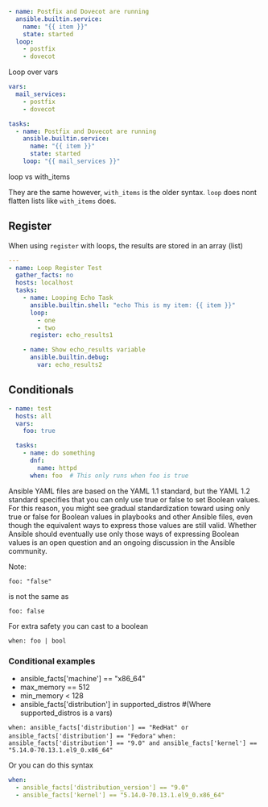 

```yaml
- name: Postfix and Dovecot are running
  ansible.builtin.service:
    name: "{{ item }}"
    state: started
  loop:
    - postfix
    - dovecot

```


Loop over vars

```yaml
vars:
  mail_services:
    - postfix
    - dovecot

tasks:
  - name: Postfix and Dovecot are running
    ansible.builtin.service:
      name: "{{ item }}"
      state: started
    loop: "{{ mail_services }}"
```


loop vs with_items

They are the same however, `with_items` is the older syntax. `loop` does nont flatten lists like `with_items` does. 


## Register 

When using `register` with loops, the results are stored in an array (list)

```yaml
---
- name: Loop Register Test
  gather_facts: no
  hosts: localhost
  tasks:
    - name: Looping Echo Task
      ansible.builtin.shell: "echo This is my item: {{ item }}"
      loop:
        - one
        - two
      register: echo_results1

    - name: Show echo_results variable
      ansible.builtin.debug:
        var: echo_results2
```

## Conditionals


```yaml
- name: test
  hosts: all
  vars:
    foo: true

  tasks:
    - name: do something
      dnf:
        name: httpd
      when: foo  # This only runs when foo is true
```

Ansible YAML files are based on the YAML 1.1 standard, but the YAML 1.2 standard specifies that you can only use true or false to set Boolean values. For this reason, you might see gradual standardization toward using only true or false for Boolean values in playbooks and other Ansible files, even though the equivalent ways to express those values are still valid. Whether Ansible should eventually use only those ways of expressing Boolean values is an open question and an ongoing discussion in the Ansible community.

Note:

`foo: "false"`

is not the same as 

`foo: false`

For extra safety you can cast to a boolean

`when: foo | bool`


### Conditional examples



- ansible_facts['machine'] == "x86_64"
- max_memory == 512
- min_memory < 128
- ansible_facts['distribution'] in supported_distros #(Where supported_distros is a vars)


`when: ansible_facts['distribution'] == "RedHat" or ansible_facts['distribution'] == "Fedora"`
`when: ansible_facts['distribution'] == "9.0" and ansible_facts['kernel'] == "5.14.0-70.13.1.el9_0.x86_64"`

Or you can do this syntax

```yaml
when:
  - ansible_facts['distribution_version'] == "9.0"
  - ansible_facts['kernel'] == "5.14.0-70.13.1.el9_0.x86_64"
```
